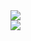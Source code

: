 <html>
  <body>
    <img src="https://www.infosihat.gov.my/images/media_sihat/infografik/jpeg/ContactTracing_01-01.jpg"></img>
  <br>
  <img src="https://www.infosihat.gov.my/images/media_sihat/infografik/jpeg/CONFIRM%20CASE%20BY%20STATE.jpg"></img>
            </body>
            </html>
